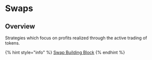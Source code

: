 # Swaps

## Overview

Strategies which focus on profits realized through the active trading of tokens.

{% hint style="info" %}
[Swap Building Block](../../../factor-building-blocks/swap/)
{% endhint %}
